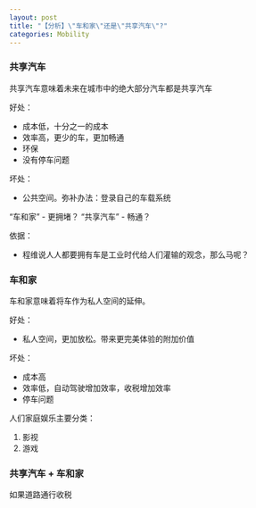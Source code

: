 ```yaml
---
layout: post
title: "【分析】\"车和家\"还是\"共享汽车\"?"
categories: Mobility
---
```

### 共享汽车

共享汽车意味着未来在城市中的绝大部分汽车都是共享汽车

好处：
- 成本低，十分之一的成本
- 效率高，更少的车，更加畅通
- 环保
- 没有停车问题

坏处：
- 公共空间。弥补办法：登录自己的车载系统

“车和家” - 更拥堵？
“共享汽车” - 畅通？

依据：
- 程维说人人都要拥有车是工业时代给人们灌输的观念，那么马呢？

### 车和家

车和家意味着将车作为私人空间的延伸。

好处：
- 私人空间，更加放松。带来更完美体验的附加价值

坏处：
- 成本高
- 效率低，自动驾驶增加效率，收税增加效率
- 停车问题

人们家庭娱乐主要分类：
1. 影视
2. 游戏

### 共享汽车 + 车和家

如果道路通行收税
